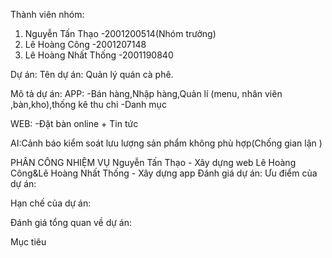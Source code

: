 
Thành viên nhóm:
  1. Nguyễn Tấn Thạo -2001200514(Nhóm trưởng)
  2. Lê Hoàng Công -2001207148
  3. Lê Hoàng Nhất Thống -2001190840

Dự án:
Tên dự án: Quản lý quán cà phê.

Mô tả dự án: 
APP:
-Bán hàng,Nhập hàng,Quản lí (menu, nhân viên ,bàn,kho),thống kê thu chi
-Danh mục

WEB: 
-Đặt bàn online + Tin tức

AI:Cảnh báo kiểm soát lưu lượng sản phẩm không phù hợp(Chống gian lận )

PHÂN CÔNG NHIỆM VỤ
Nguyễn Tấn Thạo - Xây dựng web
Lê Hoàng Công&Lê Hoàng Nhất Thống - Xây dựng app
Đánh giá dự án:
Ưu điểm của dự án:

Hạn chế của dự án:

Đánh giá tổng quan về dự án:

Mục tiêu
